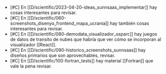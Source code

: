 - [#C] En [[D/scientific/2023-04-20-ideas_sunnsaas_implementar]] hay cosas interesantes para revisar.
- [#C] En [[D/scientific/060-screenshots_disenyo_frontend_mapa_ucrania]] hay también cosas interesantes para revisar.
- [#C] En [[D/scientific/080-demodata_visualizador_ssparc]] hay juegos de datos de transito de nubes que habría que ver cómo se incorporan al visualizador [[React]].
- [#C] En [[D/scientific/090-historico_screenshots_sunnsaas]] hay diseños primarios que son aprovechables, revisar.
- [#C] En [[D/scientific/100-fortran_tests]] hay material [[Fortran]] que vale la pena revisar.